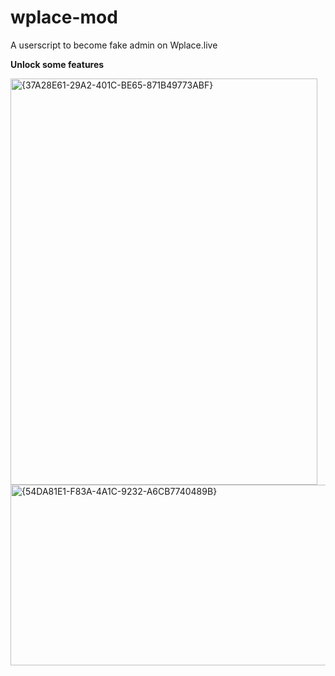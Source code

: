 # wplace-mod
 A userscript to become fake admin on Wplace.live

**Unlock some features**

<img width="491" height="650" alt="{37A28E61-29A2-401C-BE65-871B49773ABF}" src="https://github.com/user-attachments/assets/e6164986-8fad-4ef4-8f5b-7c2f2cd7778a" />

<img width="668" height="289" alt="{54DA81E1-F83A-4A1C-9232-A6CB7740489B}" src="https://github.com/user-attachments/assets/576a39b9-d24d-4afb-90f3-8aef33587d78" />


